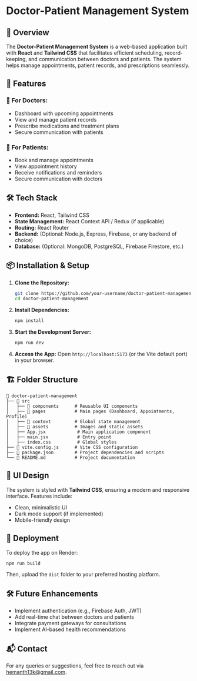 # Doctor-Patient Management System

## 📌 Overview
The **Doctor-Patient Management System** is a web-based application built with **React** and **Tailwind CSS** that facilitates efficient scheduling, record-keeping, and communication between doctors and patients. The system helps manage appointments, patient records, and prescriptions seamlessly.

## 🚀 Features
### 🔹 For Doctors:
- Dashboard with upcoming appointments
- View and manage patient records
- Prescribe medications and treatment plans
- Secure communication with patients

### 🔹 For Patients:
- Book and manage appointments
- View appointment history 
- Receive notifications and reminders
- Secure communication with doctors

## 🛠 Tech Stack
- **Frontend:** React, Tailwind CSS
- **State Management:** React Context API / Redux (if applicable)
- **Routing:** React Router
- **Backend:** (Optional: Node.js, Express, Firebase, or any backend of choice)
- **Database:** (Optional: MongoDB, PostgreSQL, Firebase Firestore, etc.)

## 📦 Installation & Setup
1. **Clone the Repository:**
   ```sh
   git clone https://github.com/your-username/doctor-patient-management.git
   cd doctor-patient-management
   ```
2. **Install Dependencies:**
   ```sh
   npm install
   ```
3. **Start the Development Server:**
   ```sh
   npm run dev
   ```
4. **Access the App:**
   Open `http://localhost:5173` (or the Vite default port) in your browser.

## 🏗 Folder Structure
```
📂 doctor-patient-management
├── 📂 src
│   ├── 📂 components      # Reusable UI components
│   ├── 📂 pages           # Main pages (Dashboard, Appointments, Profile)
│   ├── 📂 context         # Global state management
│   ├── 📂 assets          # Images and static assets
│   ├── App.jsx            # Main application component
│   ├── main.jsx           # Entry point
│   ├── index.css          # Global styles
├── 📄 vite.config.js      # Vite CSS configuration
├── 📄 package.json        # Project dependencies and scripts
└── 📄 README.md           # Project documentation
```

## 🎨 UI Design
The system is styled with **Tailwind CSS**, ensuring a modern and responsive interface. Features include:
- Clean, minimalistic UI
- Dark mode support (if implemented)
- Mobile-friendly design

## 🚀 Deployment
To deploy the app on Render:
```sh
npm run build
```
Then, upload the `dist` folder to your preferred hosting platform.

## 🛠 Future Enhancements
- Implement authentication (e.g., Firebase Auth, JWT)
- Add real-time chat between doctors and patients
- Integrate payment gateways for consultations
- Implement AI-based health recommendations


## 📬 Contact
For any queries or suggestions, feel free to reach out via hemanth13k@gmail.com.

